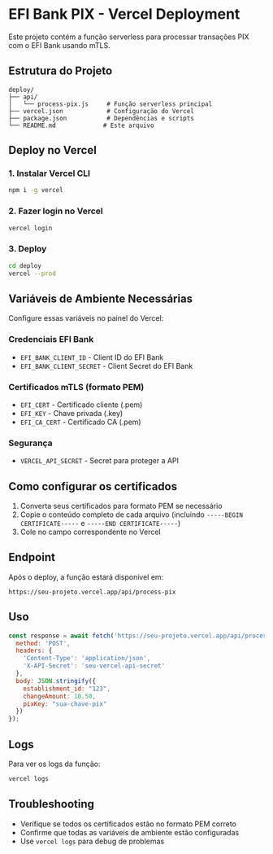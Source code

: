 # EFI Bank PIX - Vercel Deployment

Este projeto contém a função serverless para processar transações PIX com o EFI Bank usando mTLS.

## Estrutura do Projeto

```
deploy/
├── api/
│   └── process-pix.js     # Função serverless principal
├── vercel.json            # Configuração do Vercel
├── package.json           # Dependências e scripts
└── README.md             # Este arquivo
```

## Deploy no Vercel

### 1. Instalar Vercel CLI
```bash
npm i -g vercel
```

### 2. Fazer login no Vercel
```bash
vercel login
```

### 3. Deploy
```bash
cd deploy
vercel --prod
```

## Variáveis de Ambiente Necessárias

Configure essas variáveis no painel do Vercel:

### Credenciais EFI Bank
- `EFI_BANK_CLIENT_ID` - Client ID do EFI Bank
- `EFI_BANK_CLIENT_SECRET` - Client Secret do EFI Bank

### Certificados mTLS (formato PEM)
- `EFI_CERT` - Certificado cliente (.pem)
- `EFI_KEY` - Chave privada (.key)
- `EFI_CA_CERT` - Certificado CA (.pem)

### Segurança
- `VERCEL_API_SECRET` - Secret para proteger a API

## Como configurar os certificados

1. Converta seus certificados para formato PEM se necessário
2. Copie o conteúdo completo de cada arquivo (incluindo `-----BEGIN CERTIFICATE-----` e `-----END CERTIFICATE-----`)
3. Cole no campo correspondente no Vercel

## Endpoint

Após o deploy, a função estará disponível em:
```
https://seu-projeto.vercel.app/api/process-pix
```

## Uso

```javascript
const response = await fetch('https://seu-projeto.vercel.app/api/process-pix', {
  method: 'POST',
  headers: {
    'Content-Type': 'application/json',
    'X-API-Secret': 'seu-vercel-api-secret'
  },
  body: JSON.stringify({
    establishment_id: "123",
    changeAmount: 10.50,
    pixKey: "sua-chave-pix"
  })
});
```

## Logs

Para ver os logs da função:
```bash
vercel logs
```

## Troubleshooting

- Verifique se todos os certificados estão no formato PEM correto
- Confirme que todas as variáveis de ambiente estão configuradas
- Use `vercel logs` para debug de problemas